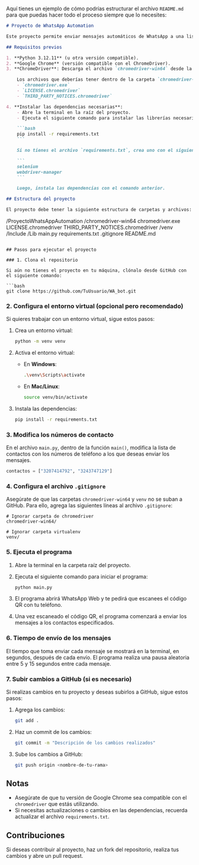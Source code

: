 Aquí tienes un ejemplo de cómo podrías estructurar el archivo `README.md` para que puedas hacer todo el proceso siempre que lo necesites:

```markdown
# Proyecto de WhatsApp Automation

Este proyecto permite enviar mensajes automáticos de WhatsApp a una lista de contactos utilizando Selenium y el driver de Chrome. A continuación, se detallan los pasos necesarios para configurar y ejecutar el proyecto.

## Requisitos previos

1. **Python 3.12.11** (u otra versión compatible).
2. **Google Chrome** (versión compatible con el ChromeDriver).
3. **ChromeDriver**: Descarga el archivo `chromedriver-win64` desde la [página oficial de ChromeDriver](https://sites.google.com/chromium.org/driver/). Asegúrate de descargar la versión correcta que coincida con tu versión de Chrome.

    Los archivos que deberías tener dentro de la carpeta `chromedriver-win64` son:
    - `chromedriver.exe`
    - `LICENSE.chromedriver`
    - `THIRD_PARTY_NOTICES.chromedriver`

4. **Instalar las dependencias necesarias**:
    - Abre la terminal en la raíz del proyecto.
    - Ejecuta el siguiente comando para instalar las librerías necesarias:

    ```bash
    pip install -r requirements.txt
    ```

    Si no tienes el archivo `requirements.txt`, crea uno con el siguiente contenido:

    ```
    selenium
    webdriver-manager
    ```

    Luego, instala las dependencias con el comando anterior.

## Estructura del proyecto

El proyecto debe tener la siguiente estructura de carpetas y archivos:

```
/ProyectoWhatsAppAutomation
    /chromedriver-win64
        chromedriver.exe
        LICENSE.chromedriver
        THIRD_PARTY_NOTICES.chromedriver
    /venv
        /Include
        /Lib
    main.py
    requirements.txt
    .gitignore
    README.md
```

## Pasos para ejecutar el proyecto

### 1. Clona el repositorio

Si aún no tienes el proyecto en tu máquina, clónalo desde GitHub con el siguiente comando:

```bash
git clone https://github.com/TuUsuario/WA_bot.git
```

### 2. Configura el entorno virtual (opcional pero recomendado)

Si quieres trabajar con un entorno virtual, sigue estos pasos:

1. Crea un entorno virtual:

   ```bash
   python -m venv venv
   ```

2. Activa el entorno virtual:
   - En **Windows**:

     ```bash
     .\venv\Scripts\activate
     ```

   - En **Mac/Linux**:

     ```bash
     source venv/bin/activate
     ```

3. Instala las dependencias:

   ```bash
   pip install -r requirements.txt
   ```

### 3. Modifica los números de contacto

En el archivo `main.py`, dentro de la función `main()`, modifica la lista de contactos con los números de teléfono a los que deseas enviar los mensajes.

```python
contactos = ["3207414792", "3243747129"]
```

### 4. Configura el archivo `.gitignore`

Asegúrate de que las carpetas `chromedriver-win64` y `venv` no se suban a GitHub. Para ello, agrega las siguientes líneas al archivo `.gitignore`:

```
# Ignorar carpeta de chromedriver
chromedriver-win64/

# Ignorar carpeta virtualenv
venv/
```

### 5. Ejecuta el programa

1. Abre la terminal en la carpeta raíz del proyecto.
2. Ejecuta el siguiente comando para iniciar el programa:

   ```bash
   python main.py
   ```

3. El programa abrirá WhatsApp Web y te pedirá que escanees el código QR con tu teléfono.
4. Una vez escaneado el código QR, el programa comenzará a enviar los mensajes a los contactos especificados.

### 6. Tiempo de envío de los mensajes

El tiempo que toma enviar cada mensaje se mostrará en la terminal, en segundos, después de cada envío. El programa realiza una pausa aleatoria entre 5 y 15 segundos entre cada mensaje.

### 7. Subir cambios a GitHub (si es necesario)

Si realizas cambios en tu proyecto y deseas subirlos a GitHub, sigue estos pasos:

1. Agrega los cambios:

   ```bash
   git add .
   ```

2. Haz un commit de los cambios:

   ```bash
   git commit -m "Descripción de los cambios realizados"
   ```

3. Sube los cambios a GitHub:

   ```bash
   git push origin <nombre-de-tu-rama>
   ```

## Notas

- Asegúrate de que tu versión de Google Chrome sea compatible con el `chromedriver` que estás utilizando.
- Si necesitas actualizaciones o cambios en las dependencias, recuerda actualizar el archivo `requirements.txt`.

## Contribuciones

Si deseas contribuir al proyecto, haz un fork del repositorio, realiza tus cambios y abre un pull request.



